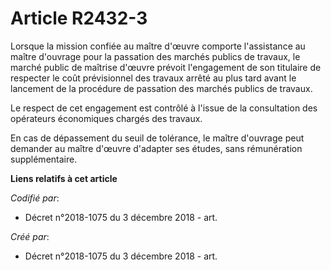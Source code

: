 # Article R2432-3

Lorsque la mission confiée au maître d'œuvre comporte l'assistance au maître d'ouvrage pour la passation des marchés publics
de travaux, le marché public de maîtrise d'œuvre prévoit l'engagement de son titulaire de respecter le coût prévisionnel des
travaux arrêté au plus tard avant le lancement de la procédure de passation des marchés publics de travaux.

Le respect de cet engagement est contrôlé à l'issue de la consultation des opérateurs économiques chargés des travaux.

En cas de dépassement du seuil de tolérance, le maître d'ouvrage peut demander au maître d'œuvre d'adapter ses études, sans
rémunération supplémentaire.

**Liens relatifs à cet article**

_Codifié par_:

  - Décret n°2018-1075 du 3 décembre 2018 - art.

_Créé par_:

  - Décret n°2018-1075 du 3 décembre 2018 - art.
